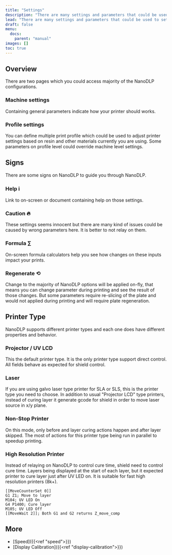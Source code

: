 ```yaml
---
title: "Settings"
description: "There are many settings and parameters that could be used to setup your printer on NanoDLP. Here we go through overview of those settings."
lead: "There are many settings and parameters that could be used to setup your printer on NanoDLP. Here we go through overview of those settings."
draft: false
menu:
  docs:
    parent: "manual"
images: []
toc: true
---
```

## Overview

There are two pages which you could access majority of the NanoDLP configurations.

### Machine settings

Containing general parameters indicate how your printer should works.

### Profile settings

You can define multiple print profile which could be used to adjust printer settings based on resin and other materials currently you are using. Some parameters on profile level could override machine level settings.

## Signs

There are some signs on NanoDLP to guide you through NanoDLP.

### Help ℹ

Link to on-screen or document containing help on those settings.

### Caution 🔥

These settings seems innocent but there are many kind of issues could be caused by wrong parameters here. It is better to not relay on them.

### Formula ∑

On-screen formula calculators help you see how changes on these inputs impact your prints.

### Regenerate ⟲

Change to the majority of NanoDLP options will be applied on-fly, that means you can change parameter during printing and see the result of those changes. But some parameters require re-slicing of the plate and would not applied during printing and will require plate regeneration.

## Printer Type
NanoDLP supports different printer types and each one does have different properties and behavior. 

### Projector / UV LCD
This the default printer type. It is the only printer type support direct control. All fields behave as expected for shield control.

### Laser
If you are using galvo laser type printer for SLA or SLS, this is the printer type you need to choose. In addition to usual "Projector LCD" type printers, instead of curing layer it generate gcode for shield in order to move laser source in x/y plane.

### Non-Stop Printer
On this mode, only before and layer curing actions happen and after layer skipped. The most of actions for this printer type being run in parallel to speedup printing.

### High Resolution Printer
Instead of relaying on NanoDLP to control cure time, shield need to control cure time. Layers being displayed at the start of each layer, but it expected printer to cure layer just after UV LED on. It is suitable for fast high resolution printers (8k+).

```
[[MoveCounterSet 0]]
G1 Z1; Move to layer
M104; UV LED On
G4 P1400; Cure layer
M105; UV LED Off
[[MoveWait 2]]; Both G1 and G2 returns Z_move_comp
```

## More

* [Speed]({{<ref "speed">}})
* [Display Calibration]({{<ref "display-calibration">}})
